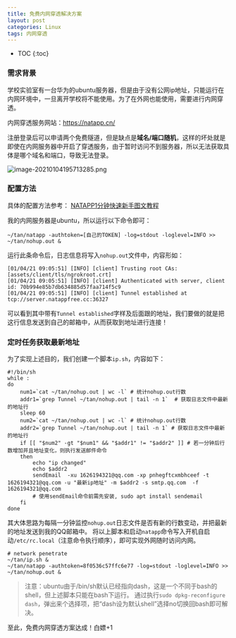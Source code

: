 ```yaml
---
title: 免费内网穿透解决方案
layout: post
categories: Linux
tags: 内网穿透
---
```

* TOC
{:toc}


### 需求背景

学校实验室有一台华为的ubuntu服务器，但是由于没有公网ip地址，只能运行在内网环境中，一旦离开学校将不能使用。为了在外网也能使用，需要进行内网穿透。

内网穿透服务网站：https://natapp.cn/ 

<!-- more --> 
注册登录后可以申请两个免费隧道，但是缺点是**域名/端口随机**，这样的坏处就是即使在内网服务器中开启了穿透服务，由于暂时访问不到服务器，所以无法获取具体是哪个域名和端口，导致无法登录。

![image-20210104195713285.png](http://ww1.sinaimg.cn/large/007Ns0Fagy1gmbxit0krkj30un0b7grq.jpg)

### 配置方法

具体的配置方法参考：
[NATAPP1分钟快速新手图文教程](https://natapp.cn/article/natapp_newbie)

我的内网服务器是ubuntu，所以运行以下命令即可：

```
~/tan/natapp -authtoken=[自己的TOKEN] -log=stdout -loglevel=INFO >> ~/tan/nohup.out &
```

运行此条命令后，日志信息将写入`nohup.out`文件中，内容形如：

```
[01/04/21 09:05:51] [INFO] [client] Trusting root CAs: [assets/client/tls/ngrokroot.crt]
[01/04/21 09:05:51] [INFO] [client] Authenticated with server, client id: 70b994e85b7db634885d57faa714f5c9
[01/04/21 09:05:51] [INFO] [client] Tunnel established at tcp://server.natappfree.cc:36327
```

可以看到其中带有`Tunnel established`字样及后面跟的地址，我们要做的就是把这行信息发送到自己的邮箱中，从而获取到地址进行连接！



### 定时任务获取最新地址

为了实现上述目的，我们创建一个脚本`ip.sh`，内容如下：

```
#!/bin/sh
while :
do
    num1=`cat ~/tan/nohup.out | wc -l` # 统计nohup.out行数
    addr1=`grep Tunnel ~/tan/nohup.out | tail -n 1`  # 获取日志文件中最新的地址行 
    sleep 60
    num2=`cat ~/tan/nohup.out | wc -l` # 统计nohup.out行数
    addr2=`grep Tunnel ~/tan/nohup.out | tail -n 1` # 获取日志文件中最新的地址行
    if [[ "$num2" -gt "$num1" && "$addr1" != "$addr2" ]] # 若一分钟后行数增加并且地址变化，则执行发送邮件命令
    then
        echo "ip changed"
        echo $addr2
        sendEmail  -xu 1626194321@qq.com -xp pnhegftcxmbhceef -t 1626194321@qq.com -u "最新ip地址" -m $addr2 -s smtp.qq.com  -f 1626194321@qq.com
        # 使用sendEmail命令前需先安装, sudo apt install sendemail
    fi
done

```

其大体思路为每隔一分钟监控`nohup.out`日志文件是否有新的行数变动，并把最新的地址发送到我的QQ邮箱中。
将以上脚本和启动`natapp`命令写入开机自启动`/etc/rc.local`（注意命令执行顺序），即可实现外网随时访问内网。
```
# network penetrate
~/tan/ip.sh &
~/tan/natapp -authtoken=8f0536c57ffc6e77 -log=stdout -loglevel=INFO >> ~/tan/nohup.out &
```
> 注意：ubuntu由于/bin/sh默认已经指向dash，这是一个不同于bash的shell，但上述脚本只能在bash下运行。
通过执行`sudo dpkg-reconfigure dash`，弹出来个选择项，把“dash设为默认shell”选择no切换回bash即可解决。


至此，免费内网穿透方案达成！白嫖+1
